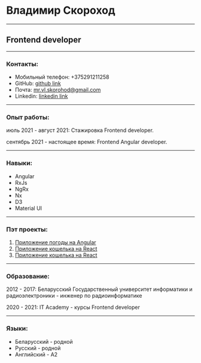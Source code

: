 # Владимир Скороход

********* 
## Frontend developer

*********

### Контакты: 
* Мобильный телефон: +375291211258
* GitHub: [github link](github.com/MrSkorohod) 
* Почта: mr.vl.skorohod@gmail.com
* Linkedin: [linkedin link](linkedin.com/in/vladimir-skorohod-90977b202)

********* 

### Опыт работы: 
июль 2021 - август 2021: Стажировка Frontend developer.

сентябрь 2021 - настоящее время: Frontend Angular developer.

*********

### Навыки:
- Angular
- RxJs
- NgRx
- Nx
- D3
- Material UI 

*********

### Пэт проекты:
1. [Приложение погоды на Angular](https://github.com/MrSkorohod/weather_app)
2. [Приложение кошелька на React](https://github.com/MrSkorohod/Tic-Tac-Toe)
3. [Приложение кошелька на React](https://github.com/MrSkorohod/Financial-app)

*********

### Образование:
2012 - 2017: Беларусский Государственный университет информатики и радиоэлектроники - инженер по радиоинформатике

2020 - 2021: IT Academy - курсы Frontend developer

*********

### Языки:
* Беларусский - родной
* Русский - родной
* Английский - A2

